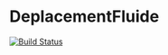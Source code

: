 # DeplacementFluide

[![Build Status](https://github.com/taran/DeplacementFluide.jl/actions/workflows/CI.yml/badge.svg?branch=main)](https://github.com/taran/DeplacementFluide.jl/actions/workflows/CI.yml?query=branch%3Amain)
